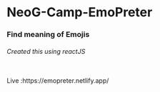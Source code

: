 # NeoG-Camp-EmoPreter
<h3>Find meaning of Emojis</h3>
<h6>Created this using reactJS</h6>
<br>
Live :https://emopreter.netlify.app/
